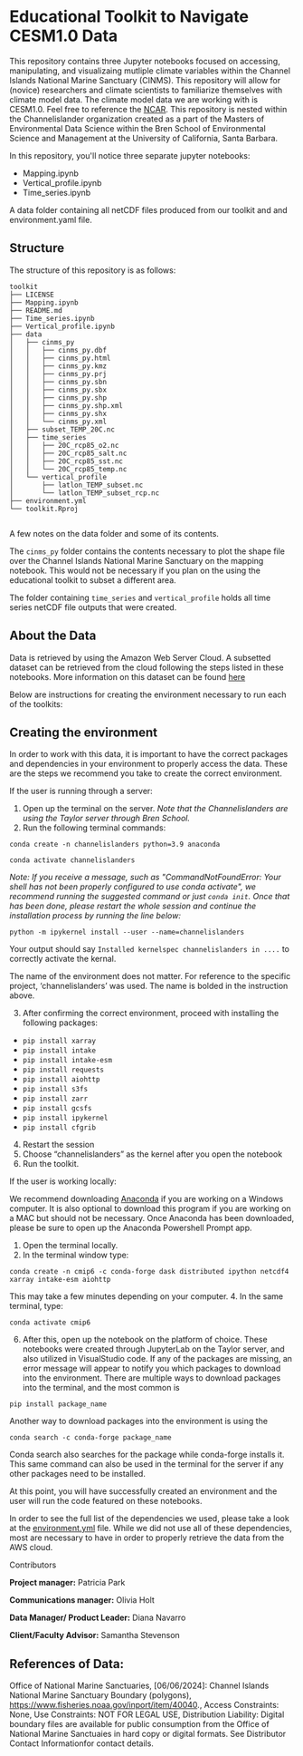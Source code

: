 # Educational Toolkit to Navigate CESM1.0 Data

This repository contains three Jupyter notebooks focused on accessing, manipulating, and visualizaing mutliple climate variables within the Channel Islands National Marine Sanctuary (CINMS). This repository will allow for (novice) researchers and climate scientists to familiarize themselves with climate model data. The climate model data we are working with is CESM1.0. Feel free to reference the [NCAR](https://www2.cesm.ucar.edu/models/cesm1.0/). This repository is nested within the Channelislander organization created as a part of the Masters of Environmental Data Science within the Bren School of Environmental Science and Management at the University of California, Santa Barbara. 

In this repository, you'll notice three separate jupyter notebooks: 
- Mapping.ipynb
- Vertical_profile.ipynb
- Time_series.ipynb

A data folder containing all netCDF files produced from our toolkit and and environment.yaml file. 

## Structure

The structure of this repository is as follows:
```
toolkit
├── LICENSE
├── Mapping.ipynb
├── README.md
├── Time_series.ipynb
├── Vertical_profile.ipynb
├── data
│   ├── cinms_py
│   │   ├── cinms_py.dbf
│   │   ├── cinms_py.html
│   │   ├── cinms_py.kmz
│   │   ├── cinms_py.prj
│   │   ├── cinms_py.sbn
│   │   ├── cinms_py.sbx
│   │   ├── cinms_py.shp
│   │   ├── cinms_py.shp.xml
│   │   ├── cinms_py.shx
│   │   └── cinms_py.xml
│   ├── subset_TEMP_20C.nc
│   ├── time_series
│   │   ├── 20C_rcp85_o2.nc
│   │   ├── 20C_rcp85_salt.nc
│   │   ├── 20C_rcp85_sst.nc
│   │   └── 20C_rcp85_temp.nc
│   └── vertical_profile
│       ├── latlon_TEMP_subset.nc
│       └── latlon_TEMP_subset_rcp.nc
├── environment.yml
└── toolkit.Rproj
      
```  
A few notes on the data folder and some of its contents. 

The `cinms_py` folder contains the contents necessary to plot the shape file over the Channel Islands National Marine Sanctuary on the mapping notebook. This would not be necessary if you plan on the using the educational toolkit to subset a different area. 

The folder containing `time_series` and `vertical_profile` holds all time series netCDF file outputs that were created.

## About the Data 
Data is retrieved by using the Amazon Web Server Cloud. A subsetted dataset can be retrieved from the cloud following the steps listed in these notebooks. More information on this dataset can be found [here](https://ncar.github.io/cesm-lens-aws/)

Below are instructions for creating the environment necessary to run each of the toolkits: 

## Creating the environment

In order to work with this data, it is important to have the correct packages and dependencies in your environment to properly access the data. These are the steps we recommend you take to create the correct environment.

If the user is running through a server: 

1. Open up the terminal on the server.
*Note that the Channelislanders are using the Taylor server through Bren School.*
2. Run the following terminal commands: 

`conda create -n channelislanders python=3.9 anaconda` 

`conda activate channelislanders`

*Note: If you receive a message, such as "CommandNotFoundError: Your shell has not been properly configured to use conda activate", we recommend running the suggested command or just `conda init`. Once that has been done, please restart the whole session and continue the installation process by running the line below:*

`python -m ipykernel install --user --name=channelislanders`

Your output should say `Installed kernelspec channelislanders in ....` to correctly activate the kernal.

The name of the environment does not matter. For reference to the specific project, ‘channelislanders’ was used. The name is bolded in the instruction above. 

3. After confirming the correct environment, proceed with installing the following packages:

- `pip install xarray`
- `pip install intake`
- `pip install intake-esm`
- `pip install requests`
- `pip install aiohttp`
- `pip install s3fs`
- `pip install zarr`
- `pip install gcsfs`
- `pip install ipykernel`
- `pip install cfgrib`

4. Restart the session
5. Choose “channelislanders” as the kernel after you open the notebook
6. Run the toolkit. 

If the user is working locally: 

We recommend downloading [Anaconda](https://www.anaconda.com/download/) if you are working on a Windows computer. It is also optional to download this program if you are working on a MAC but should not be necessary. Once Anaconda has been downloaded, please be sure to open up the Anaconda Powershell Prompt app.

1. Open the terminal locally.
2. In the terminal window type:
   
`conda create -n cmip6 -c conda-forge dask distributed ipython netcdf4 xarray
intake-esm aiohttp`

This may take a few minutes depending on your computer. 
4. In the same terminal, type: 

`conda activate cmip6`

6. After this, open up the notebook on the platform of choice. These notebooks were created through JupyterLab on the Taylor server, and also utilized in VisualStudio code. 
If any of the packages are missing, an error message will appear to notify you which packages to download into the environment. 
There are multiple ways to download packages into the terminal, and the most common is 

`pip install package_name`

Another way to download packages into the environment is using the 

`conda search -c conda-forge package_name`

Conda search also searches for the package while conda-forge installs it. This same command can also be used in the terminal for the server if any other packages need to be installed.

At this point, you will have successfully created an environment and the user will run the code featured on these notebooks. 

In order to see the full list of the dependencies we used, please take a look at the [environment.yml](environment.yml) file. While we did not use all of these dependencies, most are necessary to have in order to properly retrieve the data from the AWS cloud.

Contributors

**Project manager:** Patricia Park

**Communications manager:** Olivia Holt

**Data Manager/ Product Leader:** Diana Navarro

**Client/Faculty Advisor:** Samantha Stevenson

## References of Data:

Office of National Marine Sanctuaries, [06/06/2024]: Channel Islands National Marine Sanctuary Boundary (polygons), https://www.fisheries.noaa.gov/inport/item/40040., Access Constraints: None, Use Constraints: NOT FOR LEGAL USE, Distribution Liability: Digital boundary files are available for public consumption from the Office of National Marine Sanctuaies in hard copy or digital formats. See Distributor Contact Informationfor contact details.




